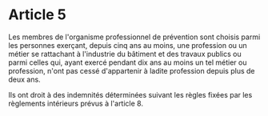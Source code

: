 # Article 5

Les membres de l'organisme professionnel de prévention sont choisis parmi les personnes exerçant, depuis cinq ans au moins, une profession ou un métier se rattachant à l'industrie du bâtiment et des travaux publics ou parmi celles qui, ayant exercé pendant dix ans au moins un tel métier ou profession, n'ont pas cessé d'appartenir à ladite profession depuis plus de deux ans.

Ils ont droit à des indemnités déterminées suivant les règles fixées par les règlements intérieurs prévus à l'article 8.
